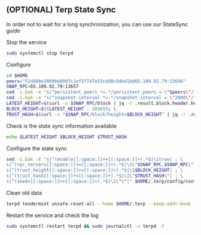 ## (OPTIONAL) Terp State Sync

In order not to wait for a long synchronization, you can use our StateSync guide

Stop the service 

~~~bash
sudo systemctl stop terpd
~~~

Configure

~~~bash
cd $HOME 
peers="51d48be3809bb8907c1ef5f747e53cdd0c9ded1b@65.109.92.79:13656"  
SNAP_RPC=65.109.92.79:13657
sed -i.bak -e "s/^persistent_peers *=.*/persistent_peers = \"$peers\"/" $HOME/.terp/config/config.toml 
sed -i.bak -e "s/^snapshot-interval *=.*/snapshot-interval = \"2000\"/" $HOME/.terp/config/app.toml 
LATEST_HEIGHT=$(curl -s $SNAP_RPC/block | jq -r .result.block.header.height); \ 
BLOCK_HEIGHT=$((LATEST_HEIGHT - 2000)); \ 
TRUST_HASH=$(curl -s "$SNAP_RPC/block?height=$BLOCK_HEIGHT" | jq -r .result.block_id.hash) 
~~~

Check is the state sync information available

~~~bash
echo $LATEST_HEIGHT $BLOCK_HEIGHT $TRUST_HASH
~~~

Configure the state sync
~~~bash
sed -i.bak -E "s|^(enable[[:space:]]+=[[:space:]]+).*$|\1true| ; \
s|^(rpc_servers[[:space:]]+=[[:space:]]+).*$|\1\"$SNAP_RPC,$SNAP_RPC\"| ; \
s|^(trust_height[[:space:]]+=[[:space:]]+).*$|\1$BLOCK_HEIGHT| ; \
s|^(trust_hash[[:space:]]+=[[:space:]]+).*$|\1\"$TRUST_HASH\"| ; \
s|^(seeds[[:space:]]+=[[:space:]]+).*$|\1\"\"|" $HOME/.terp/config/config.toml
~~~

Clean old data

~~~bash
terpd tendermint unsafe-reset-all --home $HOME/.terp --keep-addr-book
~~~
Restart the service and check the log

~~~bash
sudo systemctl restart terpd && sudo journalctl -u terpd -f
~~~
